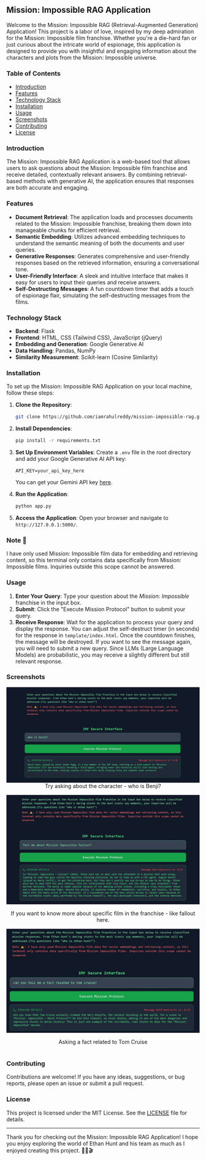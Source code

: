 ## Mission: Impossible RAG Application

Welcome to the Mission: Impossible RAG (Retrieval-Augmented Generation) Application! This project is a labor of love, inspired by my deep admiration for the Mission: Impossible film franchise. Whether you're a die-hard fan or just curious about the intricate world of espionage, this application is designed to provide you with insightful and engaging information about the characters and plots from the Mission: Impossible universe.

### Table of Contents
- [Introduction](#introduction)
- [Features](#features)
- [Technology Stack](#technology-stack)
- [Installation](#installation)
- [Usage](#usage)
- [Screenshots](#screenshots)
- [Contributing](#contributing)
- [License](#license)

### Introduction

The Mission: Impossible RAG Application is a web-based tool that allows users to ask questions about the Mission: Impossible film franchise and receive detailed, contextually relevant answers. By combining retrieval-based methods with generative AI, the application ensures that responses are both accurate and engaging.

### Features

- **Document Retrieval**: The application loads and processes documents related to the Mission: Impossible franchise, breaking them down into manageable chunks for efficient retrieval.
- **Semantic Embedding**: Utilizes advanced embedding techniques to understand the semantic meaning of both the documents and user queries.
- **Generative Responses**: Generates comprehensive and user-friendly responses based on the retrieved information, ensuring a conversational tone.
- **User-Friendly Interface**: A sleek and intuitive interface that makes it easy for users to input their queries and receive answers.
- **Self-Destructing Messages**: A fun countdown timer that adds a touch of espionage flair, simulating the self-destructing messages from the films.

### Technology Stack

- **Backend**: Flask
- **Frontend**: HTML, CSS (Tailwind CSS), JavaScript (jQuery)
- **Embedding and Generation**: Google Generative AI
- **Data Handling**: Pandas, NumPy
- **Similarity Measurement**: Scikit-learn (Cosine Similarity)

### Installation

To set up the Mission: Impossible RAG Application on your local machine, follow these steps:

1. **Clone the Repository**:
   ```bash
   git clone https://github.com/iamrahulreddy/mission-impossible-rag.git
   ```

2. **Install Dependencies**:
   ```bash
   pip install -r requirements.txt
   ```

3. **Set Up Environment Variables**:
   Create a `.env` file in the root directory and add your Google Generative AI API key:
   ```
   API_KEY=your_api_key_here
   ```
   You can get your Gemini API key [here](https://ai.google.dev/gemini-api/docs/api-key).

4. **Run the Application**:
   ```bash
   python app.py
   ```

5. **Access the Application**:
   Open your browser and navigate to `http://127.0.0.1:5000/`.

### Note 📝

I have only used Mission: Impossible film data for embedding and retrieving content, so this terminal only contains data specifically from Mission: Impossible films. Inquiries outside this scope cannot be answered.

### Usage

1. **Enter Your Query**: Type your question about the *Mission: Impossible* franchise in the input box.
2. **Submit**: Click the "Execute Mission Protocol" button to submit your query.
3. **Receive Response**: Wait for the application to process your query and display the response. You can adjust the self-destruct timer (in seconds) for the response in `template/index.html`. Once the countdown finishes, the message will be destroyed. If you want to see the message again, you will need to submit a new query. Since LLMs (Large Language Models) are probabilistic, you may receive a slightly different but still relevant response.

### Screenshots



<img src="screenshots/screenshot%20-%201.jpeg" alt="Screenshot 1" style="display: block; margin: 0 auto;">
<div style="text-align: center; padding-bottom: 15px;">
    Try asking about the character - who is Benji?
</div>



<img src="screenshots/screenshot%20-%202.jpeg" alt="Screenshot 2" style="display: block; margin: 0 auto;">
<div style="text-align: center; padding-bottom: 15px; padding-top: 15px;">
    If you want to know more about specific film in the franchise - like fallout here.
</div>



<img src="screenshots/screenshot%20-%203.jpeg" alt="Screenshot 3" style="display: block; margin: 0 auto;">
<div style="text-align: center; padding-bottom: 15px; padding-top: 15px;">
    Asking a fact related to Tom Cruise
</div>


### Contributing

Contributions are welcome! If you have any ideas, suggestions, or bug reports, please open an issue or submit a pull request. 

### License

This project is licensed under the MIT License. See the [LICENSE](LICENSE) file for details.

---

Thank you for checking out the Mission: Impossible RAG Application! I hope you enjoy exploring the world of Ethan Hunt and his team as much as I enjoyed creating this project. 🕵️‍♂️🎬





